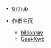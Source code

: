 * [Github](https://github.com/billionray/ZZULI-COVID-healthreport)


* 作者主页
  * [billionray](https://github.com/billionray)
  * [GeekXwb](https://github.com/GeekXwb)
  
    

